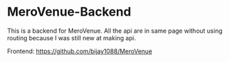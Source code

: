 # MeroVenue-Backend
This is a backend for MeroVenue. All the api are in same page without using routing because I was still new at making api.

Frontend: https://github.com/bijay1088/MeroVenue
